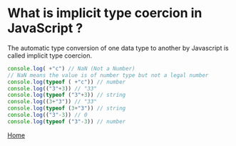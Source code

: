 # What is implicit type coercion in JavaScript ?

The automatic type conversion of one data type to another by Javascript is called implicit type coercion.

```js
console.log( +"c") // NaN (Not a Number)
// NaN means the value is of number type but not a legal number
console.log(typeof ( +"c")) // number
console.log(("3"+3)) // "33"
console.log(typeof ("3"+3)) // string
console.log((3+"3")) // "33"
console.log(typeof (3+"3")) // string
console.log(("3"-3)) // 0
console.log(typeof ("3"-3)) // number
```

[Home](https://github.com/subratsir/DSA-JavaScript/blob/main/subratsir/README.md)
  
